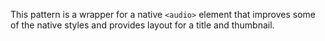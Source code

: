 This pattern is a wrapper for a native `<audio>` element that improves some of the native styles and provides layout for a title and thumbnail.
